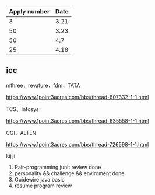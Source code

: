 | Apply number | Date |
| ------------ | ---- |
| 3            | 3.21 |
| 50           | 3.23 |
| 50           | 4.7  |
| 25           | 4.18 |



## icc

mthree，revature，fdm，TATA

https://www.1point3acres.com/bbs/thread-807332-1-1.html

TCS、Infosys

https://www.1point3acres.com/bbs/thread-635558-1-1.html

CGI、ALTEN

https://www.1point3acres.com/bbs/thread-726598-1-1.html





kijiji

1.   Pair-programming junit review done
2.   personality && challenge && enviroment done
3.   Guidewire java basic
4.   resume program review

